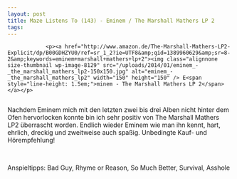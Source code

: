 ```yaml
---
layout: post
title: Maze Listens To (143) - Eminem / The Marshall Mathers LP 2
tags:
---
```



                <p><a href="http://www.amazon.de/The-Marshall-Mathers-LP2-Explicit/dp/B00GDHZYU0/ref=sr_1_2?ie=UTF8&amp;qid=1389960629&amp;sr=8-2&amp;keywords=eminem+marshall+mathers+lp+2"><img class="alignnone size-thumbnail wp-image-8129" src="/uploads/2014/01/eminem_-_the_marshall_mathers_lp2-150x150.jpg" alt="eminem_-_the_marshall_mathers_lp2" width="150" height="150" /> E<span style="line-height: 1.5em;">minem - The Marshall Mathers LP 2</span></a></p>
<img src="/uploads/2010/02/maze_listens_to_5stars.png" alt="" />
<p>Nachdem Eminem mich mit den letzten zwei bis drei Alben nicht hinter dem Ofen hervorlocken konnte bin ich sehr positiv von The Marshall Mathers LP2 überrascht worden. Endlich wieder Eminem wie man ihn kennt, hart, ehrlich, dreckig und zweitweise auch spaßig. Unbedingte Kauf- und Hörempfehlung!</p>
<p>&nbsp;</p>
<p>Anspieltipps: Bad Guy, Rhyme or Reason, So Much Better, Survival, Asshole</p>

